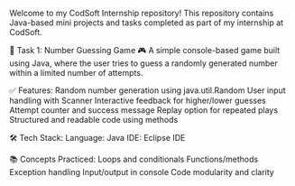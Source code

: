 Welcome to my CodSoft Internship repository!
This repository contains Java-based mini projects and tasks completed as part of my internship at CodSoft.

📌 Task 1: Number Guessing Game 🎮
A simple console-based game built using Java, where the user tries to guess a randomly generated number within a limited number of attempts.

✅ Features:
Random number generation using java.util.Random
User input handling with Scanner
Interactive feedback for higher/lower guesses
Attempt counter and success message
Replay option for repeated plays
Structured and readable code using methods

🛠️ Tech Stack:
Language: Java
IDE: Eclipse IDE

📚 Concepts Practiced:
Loops and conditionals
Functions/methods
Exception handling
Input/output in console
Code modularity and clarity
